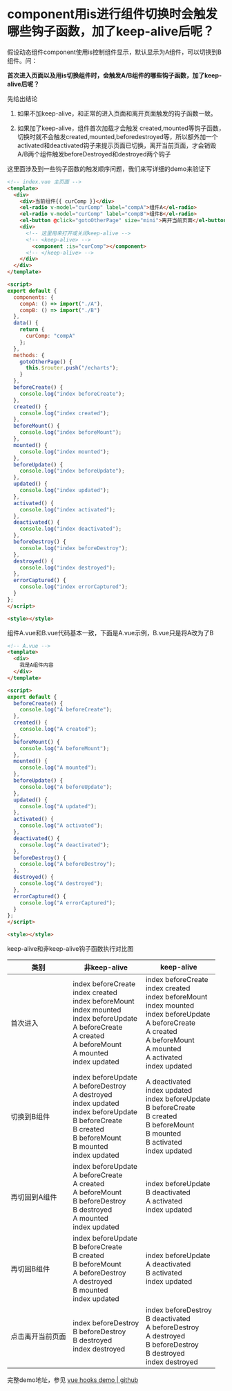 # component用is进行组件切换时会触发哪些钩子函数，加了keep-alive后呢？

假设动态组件component使用is控制组件显示，默认显示为A组件，可以切换到B组件。问：

**首次进入页面以及用is切换组件时，会触发A/B组件的哪些钩子函数，加了keep-alive后呢？**

先给出结论

1. 如果不加keep-alive，和正常的进入页面和离开页面触发的钩子函数一致。

2. 如果加了keep-alive，组件首次加载才会触发 created,mounted等钩子函数，切换时就不会触发created,mounted,beforedestroyed等，所以额外加一个activated和deactivated钩子来提示页面已切换，离开当前页面，才会销毁A/B两个组件触发beforeDestroyed和destroyed两个钩子

这里面涉及到一些钩子函数的触发顺序问题，我们来写详细的demo来验证下
```html
<!-- index.vue 主页面 -->
<template>
  <div>
    <div>当前组件{{ curComp }}</div>
    <el-radio v-model="curComp" label="compA">组件A</el-radio>
    <el-radio v-model="curComp" label="compB">组件B</el-radio>
    <el-button @click="gotoOtherPage" size="mini">离开当前页面</el-button>
    <div>
      <!-- 这里用来打开或关闭keep-alive -->
      <!-- <keep-alive> -->
        <component :is="curComp"></component>
      <!-- </keep-alive> -->
    </div>
  </div>
</template>

<script>
export default {
  components: {
    compA: () => import("./A"),
    compB: () => import("./B")
  },
  data() {
    return {
      curComp: "compA"
    };
  },
  methods: {
    gotoOtherPage() {
      this.$router.push("/echarts");
    }
  },
  beforeCreate() {
    console.log("index beforeCreate");
  },
  created() {
    console.log("index created");
  },
  beforeMount() {
    console.log("index beforeMount");
  },
  mounted() {
    console.log("index mounted");
  },
  beforeUpdate() {
    console.log("index beforeUpdate");
  },
  updated() {
    console.log("index updated");
  },
  activated() {
    console.log("index activated");
  },
  deactivated() {
    console.log("index deactivated");
  },
  beforeDestroy() {
    console.log("index beforeDestroy");
  },
  destroyed() {
    console.log("index destroyed");
  },
  errorCaptured() {
    console.log("index errorCaptured");
  }
};
</script>

<style></style>
```
组件A.vue和B.vue代码基本一致，下面是A.vue示例，B.vue只是将A改为了B
```html
<!-- A.vue -->
<template>
  <div>
    我是A组件内容
  </div>
</template>

<script>
export default {
  beforeCreate() {
    console.log("A beforeCreate");
  },
  created() {
    console.log("A created");
  },
  beforeMount() {
    console.log("A beforeMount");
  },
  mounted() {
    console.log("A mounted");
  },
  beforeUpdate() {
    console.log("A beforeUpdate");
  },
  updated() {
    console.log("A updated");
  },
  activated() {
    console.log("A activated");
  },
  deactivated() {
    console.log("A deactivated");
  },
  beforeDestroy() {
    console.log("A beforeDestroy");
  },
  destroyed() {
    console.log("A destroyed");
  },
  errorCaptured() {
    console.log("A errorCaptured");
  }
};
</script>

<style></style>
```
keep-alive和非keep-alive钩子函数执行对比图

类别 | 非keep-alive | keep-alive
--- | --- | ---
首次进入 | index beforeCreate<br>index created<br>index beforeMount<br>index mounted<br>index beforeUpdate<br>A beforeCreate<br>A created<br>A beforeMount<br>A mounted<br>index updated<br> | index beforeCreate<br>index created<br>index beforeMount<br>index mounted<br>index beforeUpdate<br>A beforeCreate<br>A created<br>A beforeMount<br>A mounted<br>A activated<br>index updated
切换到B组件 | index beforeUpdate<br>A beforeDestroy<br>A destroyed<br>index updated<br>index beforeUpdate<br>B beforeCreate<br>B created<br>B beforeMount<br>B mounted<br>index updated | A deactivated<br>index updated<br>index beforeUpdate<br>B beforeCreate<br>B created<br>B beforeMount<br>B mounted<br>B activated<br>index updated
再切回到A组件 | index beforeUpdate<br>A beforeCreate<br>A created<br>A beforeMount<br>B beforeDestroy<br>B destroyed<br>A mounted<br>index updated | index beforeUpdate<br>B deactivated<br>A activated<br>index updated
再切回B组件 | index beforeUpdate<br>B beforeCreate<br>B created<br>B beforeMount<br>A beforeDestroy<br>A destroyed<br>B mounted<br>index updated | index beforeUpdate<br>A deactivated<br>B activated<br>index updated
点击离开当前页面 | index beforeDestroy<br>B beforeDestroy<br>B destroyed<br>index destroyed | index beforeDestroy<br>B deactivated<br>A beforeDestroy<br>A destroyed<br>B beforeDestroy<br>B destroyed<br>index destroyed

完整demo地址，参见 [vue hooks demo | github](https://github.com/zuoxiaobai/fedemo/tree/master/src/vuecli-demo/src/views/vuehooks/)